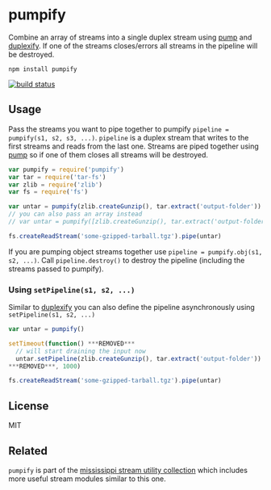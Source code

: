 # pumpify

Combine an array of streams into a single duplex stream using [pump](https://github.com/mafintosh/pump) and [duplexify](https://github.com/mafintosh/duplexify).
If one of the streams closes/errors all streams in the pipeline will be destroyed.

```
npm install pumpify
```

[![build status](http://img.shields.io/travis/mafintosh/pumpify.svg?style=flat)](http://travis-ci.org/mafintosh/pumpify)

## Usage

Pass the streams you want to pipe together to pumpify `pipeline = pumpify(s1, s2, s3, ...)`.
`pipeline` is a duplex stream that writes to the first streams and reads from the last one.
Streams are piped together using [pump](https://github.com/mafintosh/pump) so if one of them closes
all streams will be destroyed.

``` js
var pumpify = require('pumpify')
var tar = require('tar-fs')
var zlib = require('zlib')
var fs = require('fs')

var untar = pumpify(zlib.createGunzip(), tar.extract('output-folder'))
// you can also pass an array instead
// var untar = pumpify([zlib.createGunzip(), tar.extract('output-folder')])

fs.createReadStream('some-gzipped-tarball.tgz').pipe(untar)
```

If you are pumping object streams together use `pipeline = pumpify.obj(s1, s2, ...)`.
Call `pipeline.destroy()` to destroy the pipeline (including the streams passed to pumpify).

### Using `setPipeline(s1, s2, ...)`

Similar to [duplexify](https://github.com/mafintosh/duplexify) you can also define the pipeline asynchronously using `setPipeline(s1, s2, ...)`

``` js
var untar = pumpify()

setTimeout(function() ***REMOVED***
  // will start draining the input now
  untar.setPipeline(zlib.createGunzip(), tar.extract('output-folder'))
***REMOVED***, 1000)

fs.createReadStream('some-gzipped-tarball.tgz').pipe(untar)
```

## License

MIT

## Related

`pumpify` is part of the [mississippi stream utility collection](https://github.com/maxogden/mississippi) which includes more useful stream modules similar to this one.
